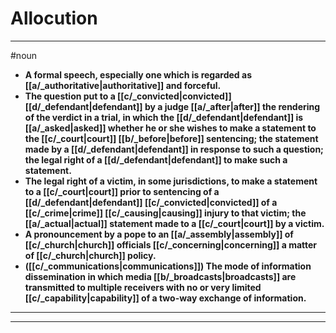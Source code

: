 # Allocution
---
#noun
- **A formal speech, especially one which is regarded as [[a/_authoritative|authoritative]] and forceful.**
- **The question put to a [[c/_convicted|convicted]] [[d/_defendant|defendant]] by a judge [[a/_after|after]] the rendering of the verdict in a trial, in which the [[d/_defendant|defendant]] is [[a/_asked|asked]] whether he or she wishes to make a statement to the [[c/_court|court]] [[b/_before|before]] sentencing; the statement made by a [[d/_defendant|defendant]] in response to such a question; the legal right of a [[d/_defendant|defendant]] to make such a statement.**
- **The legal right of a victim, in some jurisdictions, to make a statement to a [[c/_court|court]] prior to sentencing of a [[d/_defendant|defendant]] [[c/_convicted|convicted]] of a [[c/_crime|crime]] [[c/_causing|causing]] injury to that victim; the [[a/_actual|actual]] statement made to a [[c/_court|court]] by a victim.**
- **A pronouncement by a pope to an [[a/_assembly|assembly]] of [[c/_church|church]] officials [[c/_concerning|concerning]] a matter of [[c/_church|church]] policy.**
- **([[c/_communications|communications]]) The mode of information dissemination in which media [[b/_broadcasts|broadcasts]] are transmitted to multiple receivers with no or very limited [[c/_capability|capability]] of a two-way exchange of information.**
---
---
